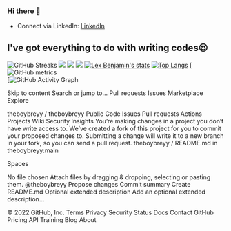 ### Hi there 👋

<!--
**theboybreyy/theboybreyy** is a ✨ _special_ ✨ repository because its `README.md` (this file) appears on your GitHub profile.

Here are some ideas to get you started:

- 🔭 I’m currently working on a web application, éxplore, which is an online  mart to help every household with product ordering and delivery.
- 🌱 I’m currently learning  Mobile App development with Native Android using Java, Python,  UI/UX Design, Kotlin
- 🌱 I recently created the  Manual Registration Portal for my department : https://suspicious-austin-f6a8e3.netlify.app/ and yet to do more..
- 👯 I’m looking to collaborate on any project including Mobile App development, Web app designing and development or even ethical hacking or cyber security.
- 🤔 I’m looking for help with advancing my codes and learning soemthing new. I seriously would love to learn cyber security.
- 💬 Ask me about solving problems and probing innovative ideas through the TECH space as I find it very exhilirating..
- 📫 How to reach me: 709bjs@gmail.com or by phone as +233 (0) 209 - 685 - 612 and all socail platfroms as @bibabrey
- 😄 Pronouns: The Boy 💢🤑
- 🦾 Computer languages I can speak?,English, Javascript, JAVA, C++ - HTML CSS (cant be counted but...well..yeah)
- ⚡ Fun facts: Listiening to Musics🎧🎵 & Surfing the internet🌎🌐 
- 🌌 Proficiently Skilled in - (Web Development and web Design )
-->

- Connect via LinkedIn: <a href = "https://www.linkedin.com/in/alex-benjamin-essilfie-7b9985230/" target = "_blank">LinkedIn</a>

## **I've got everything to do with writing codes😍**
![GitHub Streaks](http://github-readme-streak-stats.herokuapp.com?user=theboybreyy&theme=dracula&hide_border=true)
![](https://github-profile-summary-cards.vercel.app/api/cards/profile-details?username=theboybreyy&theme=github_dark)
![](https://github-profile-summary-cards.vercel.app/api/cards/repos-per-language?username=theboybreyy&theme=github_dark)
![](https://github-profile-summary-cards.vercel.app/api/cards/most-commit-language?username=theboybreyy&theme=github_dark)
[![Lex Benjamin's stats](https://github-readme-stats.vercel.app/api?username=theboybreyy&show_icons=true&theme=github_dark)](https://github.com/theboybreyy)
[![Top Langs](https://github-readme-stats.vercel.app/api/top-langs/?username=theboybreyy&layout=compact&langs_count=10&theme=github_dark&hide_border=true&count-private=true)](https://github.com/theboybreyy)
[![GitHub metrics](https://metrics.lecoq.io/theboybreyy)  
[![GitHub Activity Graph](https://activity-graph.herokuapp.com/graph?username=theboybreyy&theme=dracula)  

<!-- éxplore Showcase -->

Skip to content
Search or jump to…
Pull requests
Issues
Marketplace
Explore
 
theboybreyy 
/
theboybreyy
Public
Code
Issues
Pull requests
Actions
Projects
Wiki
Security
Insights
You’re making changes in a project you don’t have write access to. We’ve created a fork of this project for you to commit your proposed changes to. Submitting a change will write it to a new branch in your fork, so you can send a pull request.
theboybreyy
/
README.md
in
theboybreyy:main
 

Spaces

No file chosen
Attach files by dragging & dropping, selecting or pasting them.
@theboybreyy
Propose changes
Commit summary
Create README.md
Optional extended description
Add an optional extended description…
 
© 2022 GitHub, Inc.
Terms
Privacy
Security
Status
Docs
Contact GitHub
Pricing
API
Training
Blog
About
